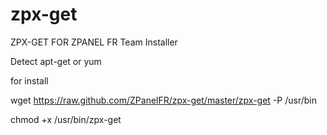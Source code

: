 zpx-get
=======

ZPX-GET  FOR ZPANEL FR Team Installer

Detect apt-get or yum

for install

wget https://raw.github.com/ZPanelFR/zpx-get/master/zpx-get -P /usr/bin

chmod +x /usr/bin/zpx-get
